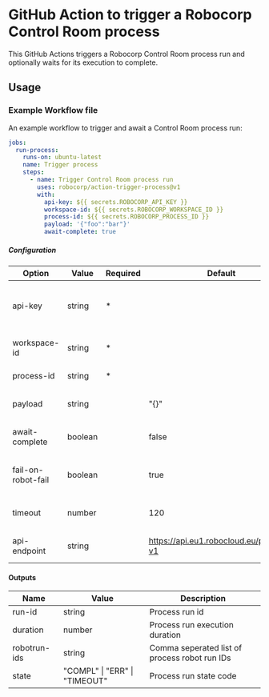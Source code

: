 # GitHub Action to trigger a Robocorp Control Room process

This GitHub Actions triggers a Robocorp Control Room process run and optionally waits for its execution to complete.

## Usage

### Example Workflow file

An example workflow to trigger and await a Control Room process run:

```yaml
jobs:
  run-process:
    runs-on: ubuntu-latest
    name: Trigger process
    steps:
      - name: Trigger Control Room process run
        uses: robocorp/action-trigger-process@v1
        with:
          api-key: ${{ secrets.ROBOCORP_API_KEY }}
          workspace-id: ${{ secrets.ROBOCORP_WORKSPACE_ID }}
          process-id: ${{ secrets.ROBOCORP_PROCESS_ID }}
          payload: '{"foo":"bar"}'
          await-complete: true
```

##### Configuration

| Option             | Value   | Required | Default                                 | Description                                                            |
| ------------------ | ------- | -------- | --------------------------------------- | ---------------------------------------------------------------------- |
| api-key            | string  | \*       |                                         | Workspace API key with `read_runs` and `trigger_processes` permissions |
| workspace-id       | string  | \*       |                                         | The target Control Room workspace ID                                   |
| process-id         | string  | \*       |                                         | The target Control Room process ID                                     |
| payload            | string  |          | "{}"                                    | Stringified JSON payload passed to process                             |
| await-complete     | boolean |          | false                                   | Should the action await process run completion                         |
| fail-on-robot-fail | boolean |          | true                                    | Fail the GitHub workflow run if Control Room process fails             |
| timeout            | number  |          | 120                                     | Process run await timeout in seconds                                   |
| api-endpoint       | string  |          | https://api.eu1.robocloud.eu/process-v1 | Robocorp workspace API endpoint                                        |

#### Outputs

| Name         | Value                                 | Description                                   |
| ------------ | ------------------------------------- | --------------------------------------------- |
| run-id       | string                                | Process run id                                |
| duration     | number                                | Process run execution duration                |
| robotrun-ids | string                                | Comma seperated list of process robot run IDs |
| state        | "COMPL" &#124; "ERR" &#124; "TIMEOUT" | Process run state code                        |
